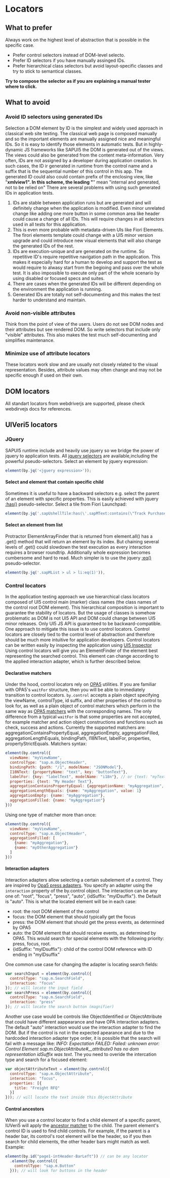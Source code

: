 # Locators

## What to prefer
Always work on the highest level of abstraction that is possible in the specific case. 
* Prefer control selectors instead of DOM-level selecto. 
* Prefer ID selectors if you have manually assinged IDs. 
* Prefer hierarchical class selectors but avoid layout-specific classes and try to stick to semantical classes.

__Try to compose the selector as if you are explaining a manual tester where to click.__

## What to avoid

### Avoid ID selectors using generated IDs
Selection a DOM element by ID is the simplest and widely used approach in classical web site testing.
The classical web page is composed manually and so the important elements are manually assigned nice
and meaningful IDs. So it is easy to identify those elements in automatic tests.
But in highly-dynamic JS frameworks like SAPUI5 the DOM is generated out of the views. The views could
also be generated from the content meta-information. Very often, IDs are not assigned by a developer during application
creation. In such cases, the ID ir generated in runtime from the control name and a suffix that is the sequential number
of this control in this app. The generated ID could also could contain prefix of the enclosing view, like "__xmlview1".
In this scheme, the leading "__" mean "internal and generated, not to be relied on"
There are several problems with using such generated IDs in application tests.
1. IDs are stable between application runs but are generated and will definitely change when the application is modified.
Even minor unrelated change like adding one more button in some common area like header could cause a change of
all IDs. This will require changes in all selectors used in all tests for this application.
2. This is even more probable with metadata-driven UIs like Fiori Elements. The firori elements template could change with a UI5 minor version upgrade and could introduce  new visual elements that will also change the generated IDs of the rest.
3. IDs are execution-unique and are generated on the runtime. So repetitive ID's require repetitive navigation path
in the application. This makes it especially hard for a human to develop and support the test as would require to alwasy start from the begioing and pass over the whole test. It is also impossible to execute only part of the whole scenario by using disabled or focused specs and suites.
4. There are cases when the generated IDs will be different depending on the environment the application is running.
5. Generated IDs are totally not self-documenting and this makes the test harder to understand and maintain.

### Avoid non-visible attributes
Think from the point of view of the users. Users do not see DOM nodes and their attributes but see rendered DOM.
So write selectors that include only "visible" attributes.
This also makes the test much self-documenting and simplifies maintenance.

### Minimize use of attribute locators
These locators work slow and are usually not closely related to the visual representation. Besides, attribute values may often change and may not be specific enough if used on their own.

## DOM locators
All standart locators from webdriverjs are supported, please check webdirvejs docs for references.

## UIVeri5 locators

### JQuery
SAPUI5 runtime include and heavily use jquery so we bridge the power of jquery to application tests.
All [jquery selectors](https://api.jquery.com/category/selectors/) are available,including the powerful pseudo-selectors.
Select an element by jquery expression:
```javascript
element(by.jq('<jguery expression>'));
```

#### Select and element that contain specific child
Sometimes it is useful to have a backward selectors e.g. select the parent of an element with specific properties.
This is easily achieved with jquery [:has()](https://api.jquery.com/has-selector/) pseudo-selector.
Select a tile from Fiori Launchpad:
```javascript
element(by.jq('.sapUshellTile:has(\'.sapMText:contains(\"Track Purchase Order\")\')'))
```

#### Select an element from list
Protractor ElementArrayFinder that is returned from element.all() has a .get(<index>) method that will return
an element by its index. But chaining several levels of .get() could slowdown the test execution as every
interaction requires a browser roundtrip. Additionally whole expression becomes cumbersome and hard to read.
Much simpler is to use the jquery [:eq()](https://api.jquery.com/eq-selector/) pseudo-selector.
```javascript
element(by.jq('.sapMList > ul > li:eq(1)')),
```
  
### Control locators
In the application testing approach we use hierarchical class locators composed of UI5 control main
(marker) class names (the class names of the control root DOM element). This hierarchical composition is important to guarantee the stability of locators. But the usage of classes is somehow problematic as DOM is not UI5 API and DOM could change between UI5 minor releases. Only UI5 JS API is guaranteed to be backward-compatible. One approach to mitigate this issue is to use control locators. Control locators are closely tied to the control level of abstraction and therefore should be much more intuitive for application developers. Control locators can be written easily by inspecting the application using [UI5 Inspector](https://chrome.google.com/webstore/detail/ui5-inspector/bebecogbafbighhaildooiibipcnbngo)
Using control locators will give you an ElementFinder of the element best representing the searched control. This element can change according to the applied interaction adapter, which is further described below.

#### Declarative matchers
Under the hood, control locators rely on [OPA5](https://openui5.hana.ondemand.com/#/api/sap.ui.test.Opa5/overview) utilities. If you are familiar with OPA5's `waitFor` structure, then you will be able to immediately transition to control locators. `by.control` accepts a plain object specifying the viewName, controlType, id suffix, and other properties of the control to look for, as well as a plain object of control matchers which perform in the same way as [OPA5 matchers](https://openui5.hana.ondemand.com/#/api/sap.ui.test.matchers/overview) with the corresponding names. The only difference from a typical `waitFor` is that some properties are not accepted, for example matcher and action object constructions and functions such as check, success and actions. Currently the supported matchers are: aggregationContainsPropertyEqual, aggregationEmpty, aggregationFilled, aggregationLengthEquals, bindingPath, I18NText, labelFor, properties, propertyStrictEquals.
Matchers syntax:
```javascript
element(by.control({
  viewName: "myViewName",
  controlType: "sap.m.ObjectHeader",
  bindingPath: {path: "/1", modelName: "JSONModel"},
  I18NText: {propertyName: "text", key: "buttonText"},
  labelFor: {key: "labelText", modelName: "i18n"}, // or {text: "myText}
  properties: {text: "My Header Text"},
  aggregationContainsPropertyEqual: {aggregationName: "myAggregation", propertyName: "enabled", propertyValue: true},
  aggregationLengthEquals: {name: "myAggregation", value: 1}
  aggregationEmpty: {name: "myAggregation"},
  aggregationFilled: {name: "myAggregation"}
}))
```
Using one type of matcher more than once:
```javascript
element(by.control({
  viewName: "myViewName",
  controlType: "sap.m.ObjectHeader",
  aggregationFilled: [
    {name: "myAggregation"},
    {name: "myOtherAggregation"}
  ]
}))
```

#### Interaction adapters
Interaction adapters allow selecting a certain subelement of a control. They are inspired by [Opa5 press adapters](https://openui5.hana.ondemand.com/#/api/sap.ui.test.actions.Press). You specify an adapter using the `interaction` property of the by.control object. The interaction can be any one of: "root", "focus", "press", "auto", {idSuffix: "myIDsuffix"}. the Default is "auto". This is what the located element will be in each case:
* root: the root DOM element of the control
* focus: the DOM element that should typically get the focus
* press: the DOM element that should get the press events, as determined by OPA5
* auto: the DOM element that should receive events, as determined by OPA5. This would search for special elements with the following priority: press, focus, root.
* {idSuffix: "myIDsuffix"}: child of the control DOM reference with ID ending in "myIDsuffix"

One common use case for changing the adapter is locating search fields:
```javascript
var searchInput = element(by.control({
  controlType: "sap.m.SearchField",
  interaction: "focus"
}); // will locate the input field
var searchPress = element(by.control({
  controlType: "sap.m.SearchField",
  interaction: "press"
}); // will locate the search button (magnifier)
```

Another use case would be controls like ObjectIdentified or ObjectAttribute that could have different aappearance and have OPA interaction adapters. The default "auto" interaction would use the interaction adapter to find the DOM. But if the control is not in the expected apearance and due to the hardcoded interaction adapter type order, it is possible that the search will fail with a message like: _INFO: Expectation FAILED: Failed: unknown error: Control Element sap.m.ObjectAttribute#\_\_attribute0 has no dom representation idSuffix was text_. The you need to overide the intercation type and search for a focused element:
```javascript
var objectAttributeText = element(by.control({
  controlType: "sap.m.ObjectAttribute",
  interaction: "focus",
  properties: [{
    title: "Freight RFQ"
  }]
})); // will locate the text inside this ObjectAttribute
```

#### Control ancestors
When you use a control locator to find a child element of a specific parent, IUVeri5 will apply the [ancestor matcher](https://openui5.hana.ondemand.com/#/api/sap.ui.test.matchers.Ancestor) to the child. The parent element's control ID is used to find child controls. For example, if the parent is a header bar, its control's root element will be the header, so if you then search for child elements, the other header bars might match as well.  Example:
```javascript
element(by.id("page1-intHeader-BarLeft")) // can be any locator
  .element(by.control({
    controlType: "sap.m.Button"
  })); // will look for buttons in the header
```
